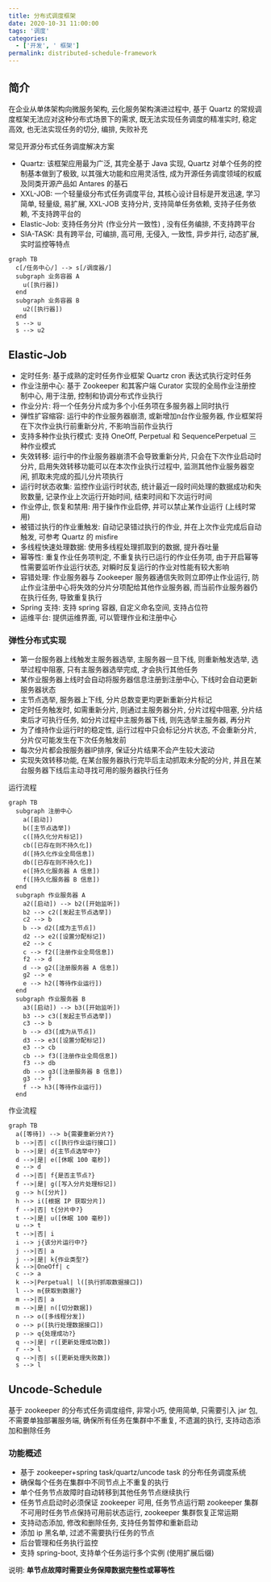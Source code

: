 ```yaml
---
title: 分布式调度框架
date: 2020-10-31 11:00:00
tags: '调度'
categories:
  - ['开发', ' 框架']
permalink: distributed-schedule-framework
---
```


## 简介

在企业从单体架构向微服务架构, 云化服务架构演进过程中, 基于 Quartz 的常规调度框架无法应对这种分布式场景下的需求, 既无法实现任务调度的精准实时, 稳定高效, 也无法实现任务的切分, 编排, 失败补充

常见开源分布式任务调度解决方案

- Quartz: 该框架应用最为广泛, 其完全基于 Java 实现, Quartz 对单个任务的控制基本做到了极致, 以其强大功能和应用灵活性, 成为开源任务调度领域的权威及同类开源产品如 Antares 的基石
- XXL-JOB: 一个轻量级分布式任务调度平台, 其核心设计目标是开发迅速, 学习简单, 轻量级, 易扩展, XXL-JOB 支持分片, 支持简单任务依赖, 支持子任务依赖, 不支持跨平台的
- Elastic-Job: 支持任务分片 (作业分片一致性) , 没有任务编排, 不支持跨平台
- SIA-TASK: 具有跨平台, 可编排, 高可用, 无侵入, 一致性, 异步并行, 动态扩展, 实时监控等特点

```mermaid
graph TB
  c[/任务中心/] --> s[/调度器/]
  subgraph 业务容器 A
    u([执行器])
  end
  subgraph 业务容器 B
    u2([执行器])
  end
  s --> u
  s --> u2
```

<!-- more -->

## Elastic-Job

- 定时任务: 基于成熟的定时任务作业框架 Quartz cron 表达式执行定时任务
- 作业注册中心: 基于 Zookeeper 和其客户端 Curator 实现的全局作业注册控制中心, 用于注册, 控制和协调分布式作业执行
- 作业分片: 将一个任务分片成为多个小任务项在多服务器上同时执行
- 弹性扩容缩容: 运行中的作业服务器崩溃, 或新增加n台作业服务器, 作业框架将在下次作业执行前重新分片, 不影响当前作业执行
- 支持多种作业执行模式: 支持 OneOff, Perpetual 和 SequencePerpetual 三种作业模式
- 失效转移: 运行中的作业服务器崩溃不会导致重新分片, 只会在下次作业启动时分片, 启用失效转移功能可以在本次作业执行过程中, 监测其他作业服务器空闲, 抓取未完成的孤儿分片项执行
- 运行时状态收集: 监控作业运行时状态, 统计最近一段时间处理的数据成功和失败数量, 记录作业上次运行开始时间, 结束时间和下次运行时间
- 作业停止, 恢复和禁用: 用于操作作业启停, 并可以禁止某作业运行 (上线时常用)
- 被错过执行的作业重触发: 自动记录错过执行的作业, 并在上次作业完成后自动触发, 可参考 Quartz 的 misfire
- 多线程快速处理数据: 使用多线程处理抓取到的数据, 提升吞吐量
- 幂等性: 重复作业任务项判定, 不重复执行已运行的作业任务项, 由于开启幂等性需要监听作业运行状态, 对瞬时反复运行的作业对性能有较大影响
- 容错处理: 作业服务器与 Zookeeper 服务器通信失败则立即停止作业运行, 防止作业注册中心将失效的分片分项配给其他作业服务器, 而当前作业服务器仍在执行任务, 导致重复执行
- Spring 支持: 支持 spring 容器, 自定义命名空间, 支持占位符
- 运维平台: 提供运维界面, 可以管理作业和注册中心

### 弹性分布式实现

- 第一台服务器上线触发主服务器选举, 主服务器一旦下线, 则重新触发选举, 选举过程中阻塞, 只有主服务器选举完成, 才会执行其他任务
- 某作业服务器上线时会自动将服务器信息注册到注册中心, 下线时会自动更新服务器状态
- 主节点选举, 服务器上下线, 分片总数变更均更新重新分片标记
- 定时任务触发时, 如需重新分片, 则通过主服务器分片, 分片过程中阻塞, 分片结束后才可执行任务, 如分片过程中主服务器下线, 则先选举主服务器, 再分片
- 为了维持作业运行时的稳定性, 运行过程中只会标记分片状态, 不会重新分片, 分片仅可能发生在下次任务触发前
- 每次分片都会按服务器IP排序, 保证分片结果不会产生较大波动
- 实现失效转移功能, 在某台服务器执行完毕后主动抓取未分配的分片, 并且在某台服务器下线后主动寻找可用的服务器执行任务

运行流程

```mermaid
graph TB
  subgraph 注册中心
    a([启动])
    b([主节点选举])
    c([持久化分片标记])
    cb([已存在则不持久化])
    d([持久化作业全局信息])
    db([已存在则不持久化])
    e([持久化服务器 A 信息])
    f([持久化服务器 B 信息])
  end
  subgraph 作业服务器 A
    a2([启动]) --> b2([开始监听])
    b2 --> c2([发起主节点选举])
    c2 --> b
    b --> d2([成为主节点])
    d2 --> e2([设置分配标记])
    e2 --> c
    c --> f2([注册作业全局信息])
    f2 --> d
    d --> g2([注册服务器 A 信息])
    g2 --> e
    e --> h2([等待作业运行])
  end
  subgraph 作业服务器 B
    a3([启动]) --> b3([开始监听])
    b3 --> c3([发起主节点选举])
    c3 --> b
    b --> d3([成为从节点])
    d3 --> e3([设置分配标记])
    e3 --> cb
    cb --> f3([注册作业全局信息])
    f3 --> db
    db --> g3([注册服务器 B 信息])
    g3 --> f
    f --> h3([等待作业运行])
  end
```

作业流程

```mermaid
graph TB
  a([等待]) --> b{需要重新分片?}
  b -->|否| c([执行作业运行接口])
  b -->|是| d{主节点选举中?}
  d -->|是| e([休眠 100 毫秒])
  e --> d
  d -->|否| f{是否主节点?}
  f -->|是| g([写入分片处理标记])
  g --> h([分片])
  h --> i([根据 IP 获取分片])
  f -->|否| t{分片中?}
  t -->|是| u([休眠 100 毫秒])
  u --> t
  t -->|否| i
  i --> j{该分片运行中?}
  j -->|否| a
  j -->|是| k{作业类型?}
  k -->|OneOff| c
  c --> a
  k -->|Perpetual| l([执行抓取数据接口])
  l --> m{获取到数据?}
  m -->|否| a
  m -->|是| n([切分数据])
  n --> o([多线程分发])
  o --> p([执行处理数据接口])
  p --> q{处理成功?}
  q -->|是| r([更新处理成功数])
  r --> l
  q -->|否| s([更新处理失败数])
  s --> l
```

## Uncode-Schedule

基于 zookeeper 的分布式任务调度组件, 非常小巧, 使用简单, 只需要引入 jar 包, 不需要单独部署服务端, 确保所有任务在集群中不重复, 不遗漏的执行, 支持动态添加和删除任务

### 功能概述

- 基于 zookeeper+spring task/quartz/uncode task 的分布任务调度系统
- 确保每个任务在集群中不同节点上不重复的执行
- 单个任务节点故障时自动转移到其他任务节点继续执行
- 任务节点启动时必须保证 zookeeper 可用, 任务节点运行期 zookeeper 集群不可用时任务节点保持可用前状态运行, zookeeper 集群恢复正常运期
- 支持动态添加, 修改和删除任务, 支持任务暂停和重新启动
- 添加 ip 黑名单, 过滤不需要执行任务的节点
- 后台管理和任务执行监控
- 支持 spring-boot, 支持单个任务运行多个实例 (使用扩展后缀)

说明: **单节点故障时需要业务保障数据完整性或幂等性**
